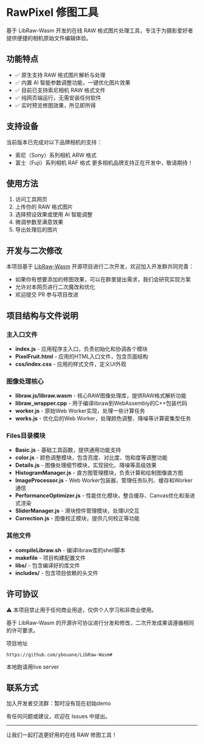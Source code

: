# RawPixel 修图工具

基于 LibRaw-Wasm 开发的在线 RAW 格式图片处理工具，专注于为摄影爱好者提供便捷的相机原始文件编辑体验。

## 功能特点

- ✅ 原生支持 RAW 格式图片解析与处理
- ✅ 内置 AI 智能参数调整功能，一键优化图片效果
- ✅ 目前已支持索尼相机 RAW 格式文件
- ✅ 纯网页端运行，无需安装任何软件
- ✅ 实时预览修图效果，所见即所得

## 支持设备

当前版本已完成对以下品牌相机的支持：

- 索尼（Sony）系列相机 ARW 格式
- 富士（Fuji）系列相机 RAF 格式
更多相机品牌支持正在开发中，敬请期待！

## 使用方法

1. 访问工具网页
2. 上传你的 RAW 格式图片
3. 选择预设效果或使用 AI 智能调整
4. 微调参数至满意效果
5. 导出处理后的图片

## 开发与二次修改

本项目基于 [LibRaw-Wasm](https://github.com/ybouane/LibRaw-Wasm) 开源项目进行二次开发，欢迎加入开发群共同完善：

- 如果你有想要添加的修图效果，可以在群里提出需求，我们会研究实现方案
- 允许对本网页进行二次魔改和优化
- 欢迎提交 PR 参与项目改进

## 项目结构与文件说明

### 主入口文件
- **index.js** - 应用程序主入口，负责初始化和协调各个模块
- **PixelFruit.html** - 应用的HTML入口文件，包含页面结构
- **css/index.css** - 应用的样式文件，定义UI外观

### 图像处理核心
- **libraw.js/libraw.wasm** - 核心RAW图像处理库，提供RAW格式解析功能
- **libraw_wrapper.cpp** - 用于编译libraw到WebAssembly的C++包装代码
- **worker.js** - 原始Web Worker实现，处理一些计算任务
- **works.js** - 优化后的Web Worker，处理颜色调整、降噪等计算密集型任务

### Files目录模块
- **Basic.js** - 基础工具函数，提供通用功能支持
- **color.js** - 颜色调整模块，包含亮度、对比度、饱和度等调整功能
- **Details.js** - 图像处理细节模块，实现锐化、降噪等高级效果
- **HistogramManager.js** - 直方图管理模块，负责计算和绘制图像直方图
- **ImageProcessor.js** - Web Worker包装器，管理任务队列、缓存和Worker通信
- **PerformanceOptimizer.js** - 性能优化模块，整合缓存、Canvas优化和渐进式渲染
- **SliderManager.js** - 滑块控件管理模块，处理UI交互
- **Correction.js** - 图像校正模块，提供几何校正等功能

### 其他文件
- **compileLibraw.sh** - 编译libraw库的shell脚本
- **makefile** - 项目构建配置文件
- **libs/** - 包含编译好的库文件
- **includes/** - 包含项目依赖的头文件

## 许可协议

⚠️ 本项目禁止用于任何商业用途，仅供个人学习和非商业使用。

基于 LibRaw-Wasm 的开源许可协议进行分发和修改，二次开发成果请遵循相同的许可要求。

项目地址

```
https://github.com/ybouane/LibRaw-Wasm#
```

本地跑请用live server

## 联系方式

加入开发者交流群：暂时没有现在初始demo

有任何问题或建议，欢迎在 Issues 中提出。

------

让我们一起打造更好用的在线 RAW 修图工具！